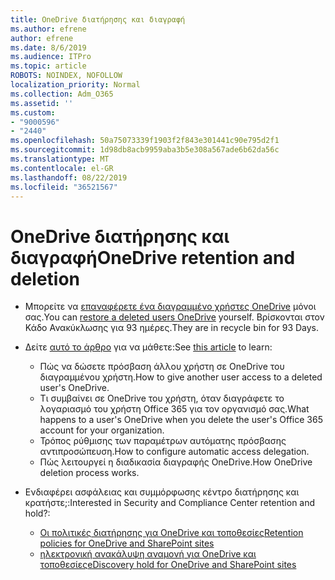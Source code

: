 ```yaml
---
title: OneDrive διατήρησης και διαγραφή
ms.author: efrene
author: efrene
ms.date: 8/6/2019
ms.audience: ITPro
ms.topic: article
ROBOTS: NOINDEX, NOFOLLOW
localization_priority: Normal
ms.collection: Adm_O365
ms.assetid: ''
ms.custom:
- "9000596"
- "2440"
ms.openlocfilehash: 50a75073339f1903f2f843e301441c90e795d2f1
ms.sourcegitcommit: 1d98db8acb9959aba3b5e308a567ade6b62da56c
ms.translationtype: MT
ms.contentlocale: el-GR
ms.lasthandoff: 08/22/2019
ms.locfileid: "36521567"
---
```

# <a name="onedrive-retention-and-deletion"></a><span data-ttu-id="97e5a-102">OneDrive διατήρησης και διαγραφή</span><span class="sxs-lookup"><span data-stu-id="97e5a-102">OneDrive retention and deletion</span></span>

- <span data-ttu-id="97e5a-103">Μπορείτε να [επαναφέρετε ένα διαγραμμένο χρήστες OneDrive](https://docs.microsoft.com/onedrive/restore-deleted-onedrive) μόνοι σας.</span><span class="sxs-lookup"><span data-stu-id="97e5a-103">You can [restore a deleted users OneDrive](https://docs.microsoft.com/onedrive/restore-deleted-onedrive) yourself.</span></span> <span data-ttu-id="97e5a-104">Βρίσκονται στον Κάδο Ανακύκλωσης για 93 ημέρες.</span><span class="sxs-lookup"><span data-stu-id="97e5a-104">They are in recycle bin for 93 Days.</span></span> 

- <span data-ttu-id="97e5a-105">Δείτε [αυτό το άρθρο](https://docs.microsoft.com/onedrive/restore-deleted-onedrive) για να μάθετε:</span><span class="sxs-lookup"><span data-stu-id="97e5a-105">See [this article](https://docs.microsoft.com/onedrive/restore-deleted-onedrive) to learn:</span></span>
    - <span data-ttu-id="97e5a-106">Πώς να δώσετε πρόσβαση άλλου χρήστη σε OneDrive του διαγραμμένου χρήστη.</span><span class="sxs-lookup"><span data-stu-id="97e5a-106">How to give another user access to a deleted user's OneDrive.</span></span>
    - <span data-ttu-id="97e5a-107">Τι συμβαίνει σε OneDrive του χρήστη, όταν διαγράφετε το λογαριασμό του χρήστη Office 365 για τον οργανισμό σας.</span><span class="sxs-lookup"><span data-stu-id="97e5a-107">What happens to a user's OneDrive when you delete the user's Office 365 account for your organization.</span></span>
    - <span data-ttu-id="97e5a-108">Τρόπος ρύθμισης των παραμέτρων αυτόματης πρόσβασης αντιπροσώπευση.</span><span class="sxs-lookup"><span data-stu-id="97e5a-108">How to configure automatic access delegation.</span></span>
    - <span data-ttu-id="97e5a-109">Πώς λειτουργεί η διαδικασία διαγραφής OneDrive.</span><span class="sxs-lookup"><span data-stu-id="97e5a-109">How OneDrive deletion process works.</span></span>

- <span data-ttu-id="97e5a-110">Ενδιαφέρει ασφάλειας και συμμόρφωσης κέντρο διατήρησης και κρατήστε;:</span><span class="sxs-lookup"><span data-stu-id="97e5a-110">Interested in Security and Compliance Center retention and hold?:</span></span>
    - [<span data-ttu-id="97e5a-111">Οι πολιτικές διατήρησης για OneDrive και τοποθεσίες</span><span class="sxs-lookup"><span data-stu-id="97e5a-111">Retention policies for OneDrive and SharePoint sites</span></span>](https://docs.microsoft.com/office365/securitycompliance/retention-policies?redirectSourcePath=%252farticle%252f5e377752-700d-4870-9b6d-12bfc12d2423#content-in-onedrive-accounts-and-sharepoint-sites)
    - [<span data-ttu-id="97e5a-112">ηλεκτρονική ανακάλυψη αναμονή για OneDrive και τοποθεσίες</span><span class="sxs-lookup"><span data-stu-id="97e5a-112">eDiscovery hold for OneDrive and SharePoint sites</span></span>](https://docs.microsoft.com/office365/securitycompliance/ediscovery-cases#step-4-place-content-locations-on-hold)



